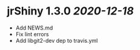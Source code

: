 # jrShiny 1.3.0 _2020-12-18_

  * Add NEWS.md
  * Fix lint errors
  * Add libgit2-dev dep to travis.yml
